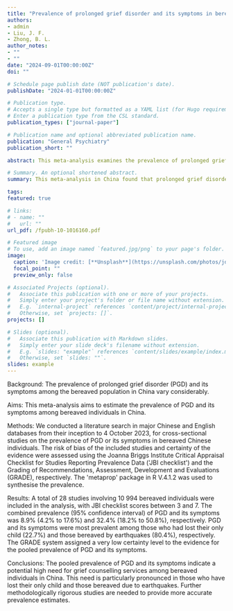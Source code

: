 ```yaml
---
title: "Prevalence of prolonged grief disorder and its symptoms in bereaved persons in China: a systematic review and meta-analysis"
authors:
- admin
- Liu, J. F.
- Zhong, B. L.
author_notes:
- ""
- ""
date: "2024-09-01T00:00:00Z"
doi: ""

# Schedule page publish date (NOT publication's date).
publishDate: "2024-01-01T00:00:00Z"

# Publication type.
# Accepts a single type but formatted as a YAML list (for Hugo requirements).
# Enter a publication type from the CSL standard.
publication_types: ["journal-paper"]

# Publication name and optional abbreviated publication name.
publication: "General Psychiatry"
publication_short: ""

abstract: This meta-analysis examines the prevalence of prolonged grief disorder (PGD) and its symptoms among bereaved individuals in China, revealing a combined prevalence of 8.9% for PGD and 32.4% for its symptoms. Higher prevalence rates were observed among those who lost their only child and those affected by earthquakes, highlighting a significant need for targeted grief counseling services in this population.

# Summary. An optional shortened abstract.
summary: This meta-analysis in China found that prolonged grief disorder (PGD) and its symptoms affect a significant proportion of bereaved individuals, with PGD prevalence estimated at 8.9% and symptoms at 32.4%. Particularly high rates were observed among parents who lost their only child and earthquake survivors.

tags:
featured: true

# links:
# - name: ""
#   url: ""
url_pdf: /fpubh-10-1016160.pdf

# Featured image
# To use, add an image named `featured.jpg/png` to your page's folder. 
image:
  caption: 'Image credit: [**Unsplash**](https://unsplash.com/photos/jdD8gXaTZsc)'
  focal_point: ""
  preview_only: false

# Associated Projects (optional).
#   Associate this publication with one or more of your projects.
#   Simply enter your project's folder or file name without extension.
#   E.g. `internal-project` references `content/project/internal-project/index.md`.
#   Otherwise, set `projects: []`.
projects: []

# Slides (optional).
#   Associate this publication with Markdown slides.
#   Simply enter your slide deck's filename without extension.
#   E.g. `slides: "example"` references `content/slides/example/index.md`.
#   Otherwise, set `slides: ""`.
slides: example
---
```


Background: The prevalence of prolonged grief disorder (PGD) and its symptoms among the bereaved population in China vary considerably.

Aims: This meta-analysis aims to estimate the prevalence of PGD and its symptoms among bereaved individuals in China.

Methods: We conducted a literature search in major Chinese and English databases from their inception to 4 October 2023, for cross-sectional studies on the prevalence of PGD or its symptoms in bereaved Chinese individuals. The risk of bias of the included studies and certainty of the evidence were assessed using the Joanna Briggs Institute Critical Appraisal Checklist for Studies Reporting Prevalence Data ('JBI checklist') and the Grading of Recommendations, Assessment, Development and Evaluations (GRADE), respectively. The 'metaprop' package in R V.4.1.2 was used to synthesise the prevalence.

Results: A total of 28 studies involving 10 994 bereaved individuals were included in the analysis, with JBI checklist scores between 3 and 7. The combined prevalence (95% confidence interval) of PGD and its symptoms was 8.9% (4.2% to 17.6%) and 32.4% (18.2% to 50.8%), respectively. PGD and its symptoms were most prevalent among those who had lost their only child (22.7%) and those bereaved by earthquakes (80.4%), respectively. The GRADE system assigned a very low certainty level to the evidence for the pooled prevalence of PGD and its symptoms.

Conclusions: The pooled prevalence of PGD and its symptoms indicate a potential high need for grief counselling services among bereaved individuals in China. This need is particularly pronounced in those who have lost their only child and those bereaved due to earthquakes. Further methodologically rigorous studies are needed to provide more accurate prevalence estimates.
